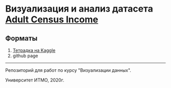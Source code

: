 # Визуализация и анализ датасета [Adult Census Income]()


## Форматы
1. [Тетрадка на Kaggle](https://www.kaggle.com/phinnik/adult-census-income)
1. github page

___
Репозиторий для работ по курсу "Визуализации данных".
 
Университет ИТМО, 2020г.